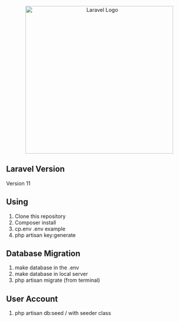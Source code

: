 <p align="center"><a href="https://laravel.com" target="_blank"><img src="https://raw.githubusercontent.com/laravel/art/master/logo-lockup/5%20SVG/2%20CMYK/1%20Full%20Color/laravel-logolockup-cmyk-red.svg" width="400" alt="Laravel Logo"></a></p>

## Laravel Version

Version 11

## Using 

1. Clone this repository
2. Composer install
3. cp.env .env example
4. php artisan key:generate


## Database Migration

1. make database in the .env
2. make database in local server
3. php artisan migrate (from terminal)

## User Account

1. php artisan db:seed / with seeder class 
